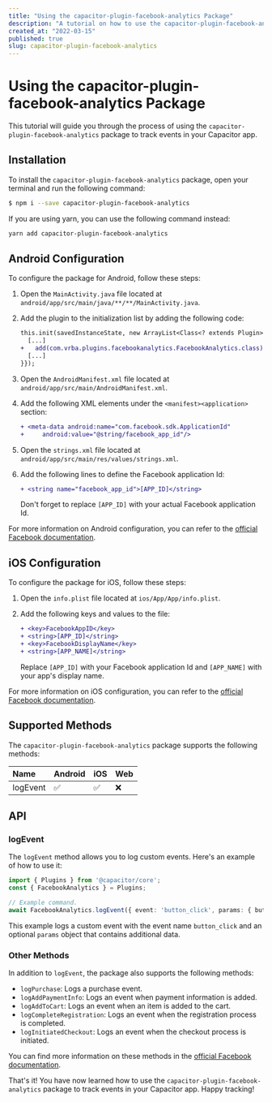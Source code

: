 ```yaml
---
title: "Using the capacitor-plugin-facebook-analytics Package"
description: "A tutorial on how to use the capacitor-plugin-facebook-analytics package for tracking events in your Capacitor app"
created_at: "2022-03-15"
published: true
slug: capacitor-plugin-facebook-analytics
---
```


# Using the capacitor-plugin-facebook-analytics Package

This tutorial will guide you through the process of using the `capacitor-plugin-facebook-analytics` package to track events in your Capacitor app.

## Installation

To install the `capacitor-plugin-facebook-analytics` package, open your terminal and run the following command:

```bash
$ npm i --save capacitor-plugin-facebook-analytics
```

If you are using yarn, you can use the following command instead:

```bash
yarn add capacitor-plugin-facebook-analytics
```

## Android Configuration

To configure the package for Android, follow these steps:

1. Open the `MainActivity.java` file located at `android/app/src/main/java/**/**/MainActivity.java`.

2. Add the plugin to the initialization list by adding the following code:

   ```diff
   this.init(savedInstanceState, new ArrayList<Class<? extends Plugin>>() {{
     [...]
   +   add(com.vrba.plugins.facebookanalytics.FacebookAnalytics.class);
     [...]
   }});
   ```

3. Open the `AndroidManifest.xml` file located at `android/app/src/main/AndroidManifest.xml`.

4. Add the following XML elements under the `<manifest><application>` section:

   ```diff
   + <meta-data android:name="com.facebook.sdk.ApplicationId"
   +     android:value="@string/facebook_app_id"/>
   ```

5. Open the `strings.xml` file located at `android/app/src/main/res/values/strings.xml`.

6. Add the following lines to define the Facebook application Id:

   ```diff
   + <string name="facebook_app_id">[APP_ID]</string>
   ```

   Don't forget to replace `[APP_ID]` with your actual Facebook application Id.

For more information on Android configuration, you can refer to the [official Facebook documentation](https://developers.facebook.com/docs/app-events/getting-started-app-events-android).

## iOS Configuration

To configure the package for iOS, follow these steps:

1. Open the `info.plist` file located at `ios/App/App/info.plist`.

2. Add the following keys and values to the file:

   ```diff
   + <key>FacebookAppID</key>
   + <string>[APP_ID]</string>
   + <key>FacebookDisplayName</key>
   + <string>[APP_NAME]</string>
   ```

   Replace `[APP_ID]` with your Facebook application Id and `[APP_NAME]` with your app's display name.

For more information on iOS configuration, you can refer to the [official Facebook documentation](https://developers.facebook.com/docs/app-events/getting-started-app-events-ios).

## Supported Methods

The `capacitor-plugin-facebook-analytics` package supports the following methods:

| Name                  | Android | iOS | Web |
| :-------------------- | :------ | :-- | :-- |
| logEvent              | ✅      | ✅  | ❌ |

## API

### logEvent

The `logEvent` method allows you to log custom events. Here's an example of how to use it:

```ts
import { Plugins } from '@capacitor/core';
const { FacebookAnalytics } = Plugins;

// Example command.
await FacebookAnalytics.logEvent({ event: 'button_click', params: { button_name: 'Login' }});
```

This example logs a custom event with the event name `button_click` and an optional `params` object that contains additional data.

### Other Methods

In addition to `logEvent`, the package also supports the following methods:

- `logPurchase`: Logs a purchase event.
- `logAddPaymentInfo`: Logs an event when payment information is added.
- `logAddToCart`: Logs an event when an item is added to the cart.
- `logCompleteRegistration`: Logs an event when the registration process is completed.
- `logInitiatedCheckout`: Logs an event when the checkout process is initiated.

You can find more information on these methods in the [official Facebook documentation](https://developers.facebook.com/docs/app-events/getting-started-app-events).

That's it! You have now learned how to use the `capacitor-plugin-facebook-analytics` package to track events in your Capacitor app. Happy tracking!